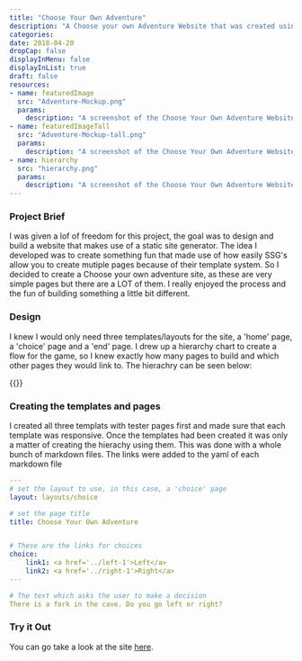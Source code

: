 ```yaml
---
title: "Choose Your Own Adventure"
description: "A Choose your own Adventure Website that was created using a static site generator"
categories: 
date: 2018-04-20
dropCap: false
displayInMenu: false
displayInList: true
draft: false
resources:
- name: featuredImage
  src: "Adventure-Mockup.png"
  params:
    description: "A screenshot of the Choose Your Own Adventure Website"
- name: featuredImageTall
  src: "Adventure-Mockup-tall.png"
  params:
    description: "A screenshot of the Choose Your Own Adventure Website"
- name: hierarchy
  src: "hierarchy.png"
  params:
    description: "A screenshot of the Choose Your Own Adventure Website"
---
```


### Project Brief

I was given a lof of freedom for this project, the goal was to design and build a website that makes use of a static site generator. The idea I developed was to create something fun that made use of how easily SSG's allow you to create mutiple pages because of their template system. So I decided to create a Choose your own adventure site, as these are very simple pages but there are a LOT of them. I really enjoyed the process and the fun of building something a little bit different. 

### Design
I knew I would only need three templates/layouts for the site, a 'home' page, a 'choice' page and a 'end' page. I drew up a hierarchy chart to create a flow for the game, so I knew exactly how many pages to build and which other pages they would link to.
The hierachry can be seen below:

{{<smallimg src="hierarchy" alt="A diagram that shows all the possible choice in the website" width="1000px">}}

### Creating the templates and pages
I created all three templats with tester pages first and made sure that each template was responsive. Once the templates had been created it was only a matter of creating the hierachy using them. This was done with a whole bunch of markdown files. The links were added to the yaml of each markdown file 

```yaml
---
# set the layout to use, in this case, a 'choice' page
layout: layouts/choice

# set the page title
title: Choose Your Own Adventure


# These are the links for choices
choice:
    link1: <a href='../left-1'>Left</a>
    link2: <a href='../right-1'>Right</a>
---

# The text which asks the user to make a decision
There is a fork in the cave. Do you go left or right?
```

### Try it Out
You can go take a look at the site [here](https://portfolio.clairelouisebutler.com/projects/adventure-website/live).

